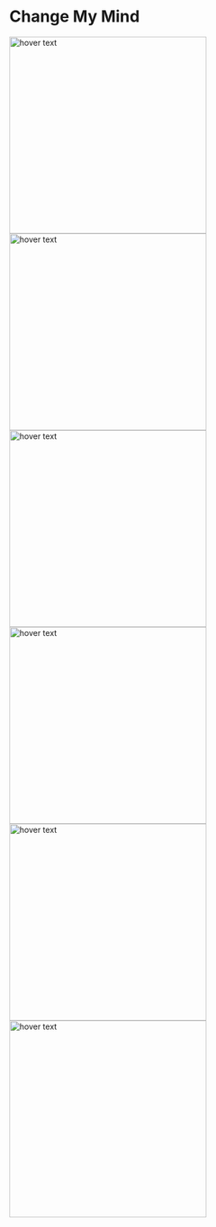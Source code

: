 # Change My Mind

<img src="https://user-images.githubusercontent.com/55491306/174395542-f91c8c4c-ebc7-496d-84ae-f6e4158e5660.png" width="350" title="hover text"><img src="https://user-images.githubusercontent.com/55491306/174395547-5ac6b26a-c944-4cab-a294-f715187e4d69.png" width="350" title="hover text">
<img src="https://user-images.githubusercontent.com/55491306/174395537-4043b34e-97a7-4064-be0f-db3df2793c8a.png" width="350" title="hover text"><img src="https://user-images.githubusercontent.com/55491306/174395533-89b3a78c-0537-425c-aef3-32713f2f5a68.png" width="350" title="hover text">
<img src="https://user-images.githubusercontent.com/55491306/174395538-d96c5b44-dc8f-43d7-b1f8-cb3f00698b51.png" width="350" title="hover text"><img src="https://user-images.githubusercontent.com/55491306/174395514-b196d287-c1c4-46ae-9049-4d82b5cdc301.jpg" width="350" title="hover text">
